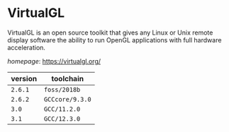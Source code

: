 # VirtualGL

VirtualGL is an open source toolkit that gives any Linux or  Unix remote display software the ability to run OpenGL applications with full  hardware acceleration.

*homepage*: <https://virtualgl.org/>

version | toolchain
--------|----------
``2.6.1`` | ``foss/2018b``
``2.6.2`` | ``GCCcore/9.3.0``
``3.0`` | ``GCC/11.2.0``
``3.1`` | ``GCC/12.3.0``
